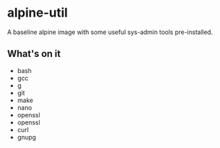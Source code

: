 # alpine-util

A baseline alpine image with some useful sys-admin tools pre-installed.

## What's on it

 * bash
 * gcc
 * g
 * git
 * make
 * nano
 * openssl
 * openssl
 * curl
 * gnupg

